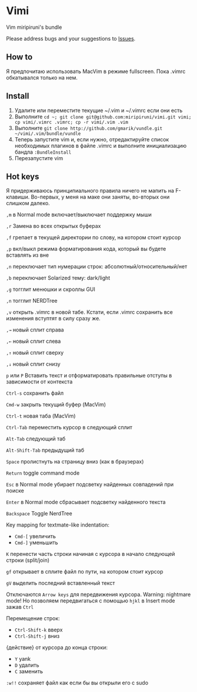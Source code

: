 # Vimi

Vim miripiruni's bundle

Please address bugs and your suggestions to [Issues](http://github.com/miripiruni/vimi/issues).

How to
------

Я предпочитаю использовать MacVim в режиме fullscreen. Пока .vimrc обкатывался только на нем.


Install
-------

1. Удалите или переместите текущие ~/.vim и ~/.vimrc если они есть
2. Выполните `cd ~; git clone git@github.com:miripiruni/vimi.git vimi; cp vimi/.vimrc .vimrc; cp -r vimi/.vim .vim`
3. Выполните `git clone http://github.com/gmarik/vundle.git ~/vimi/.vim/bundle/vundle`
4. Теперь запустите vim и, если нужно, отредактируйте список необходимых плагинов в файле .vimrc и выполните инициализацию бандла `:BundleInstall`
5. Перезапустите vim



Hot keys
--------

Я  придерживаюсь принципиального правила ничего не мапить на F-клавиши. Во-первых, у меня
на маке они заняты, во-вторых они слишком далеко.

`,m` в Normal mode включает/выключает поддержку мыши

`,r` Замена во всех открытых буферах

`,f` грепает в текущей директории по слову, на котором стоит курсор

`,p` вкл/выкл режима форматирования кода, который вы будете вставлять из вне

`,n` переключает тип нумерации строк: абсолютный/относительный/нет

`,b` переключает Solarized тему: dark/light

`,g` тогглит менюшки и скроллы GUI

`,n` тогглит NERDTree

`,v` открыть .vimrc в новой табе. Кстати, если .vimrc сохранить все изменения вступтят в силу сразу же.

`,→` новый сплит справа

`,←` новый сплит слева

`,↑` новый сплит сверху

`,↓` новый сплит снизу

`p` или `P` Вставить текст и отформатировать правильные отступы в зависимости от контекста

`Ctrl-s` сохранить файл

`Cmd-w` закрыть текущий буфер (MacVim)

`Ctrl-t` новая таба (MacVim)

`Ctrl-Tab` переместить курсор в следующий сплит

`Alt-Tab` следующий таб

`Alt-Shift-Tab` предыдущий таб

`Space` пролистнуть на страницу вниз (как в браузерах)

`Return` toggle command mode

`Esc` в Normal mode убирает подсветку найденных совпадений при поиске

`Enter` в Normal mode сбрасывает подсветку найденного текста

`Backspace` Toggle NerdTree

Key mapping for textmate-like indentation:

* `Cmd-[` увеличить
* `Cmd-]` уменьшить

`K` перенести часть строки начиная с курсора в начало следующей строки (split/join)

`gf` открывает в сплите файл по пути, на котором стоит курсор

`gV` выделить последний вставленный текст

Отключаются `Arrow keys` для передвижения курсора. Warning: nightmare mode! Но позволяем передвигаться с помощью `hjkl` в Insert mode зажав `Ctrl`

Перемещение строк:

* `Ctrl-Shift-k` вверх
* `Ctrl-Shift-j` вниз

{действие} от курсора до конца строки:

* `Y` yank
* `D` удалить
* `C` заменить

`:w!!` сохраняет файл как если бы вы открыли его с sudo

